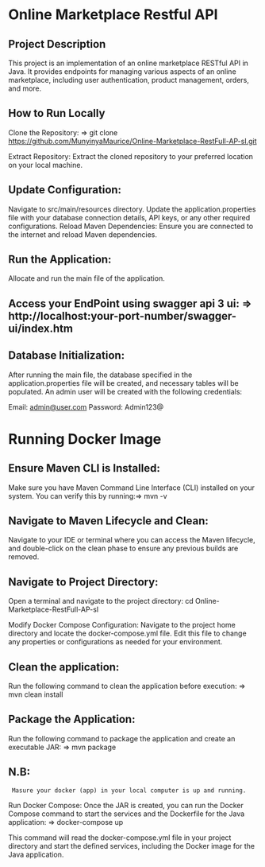 # Online Marketplace Restful API

## Project Description

This project is an implementation of an online marketplace RESTful API in Java. It provides endpoints for managing various aspects of an online marketplace, including user authentication, product management, orders, and more.

## How to Run Locally

 Clone the Repository: => git clone https://github.com/MunyinyaMaurice/Online-Marketplace-RestFull-AP-sI.git

 Extract Repository:
Extract the cloned repository to your preferred location on your local machine.

## Update Configuration:

 Navigate to src/main/resources directory.
Update the application.properties file with your database connection details, API keys, or any other required configurations.
Reload Maven Dependencies:
Ensure you are connected to the internet and reload Maven dependencies.

## Run the Application:

 Allocate and run the main file of the application.

## Access your EndPoint using swagger api 3 ui: => http://localhost:your-port-number/swagger-ui/index.htm

## Database Initialization:
 After running the main file, the database specified in the application.properties file will be created, and necessary tables will be populated. An admin user will be created with the following credentials:

Email: admin@user.com
Password: Admin123@



# Running Docker Image

## Ensure Maven CLI is Installed:
Make sure you have Maven Command Line Interface (CLI) installed on your system. You can verify this by running:=> mvn -v

## Navigate to Maven Lifecycle and Clean:
Navigate to your IDE or terminal where you can access the Maven lifecycle, and double-click on the clean phase to ensure any previous builds are removed.

## Navigate to Project Directory:
Open a terminal and navigate to the project directory: cd Online-Marketplace-RestFull-AP-sI

 Modify Docker Compose Configuration:
Navigate to the project home directory and locate the docker-compose.yml file. Edit this file to change any properties or configurations as needed for your environment.

## Clean the application:
Run the following command to clean the application before execution: => mvn clean install

## Package the Application:
Run the following command to package the application and create an executable JAR: => mvn package

## N.B:
     Masure your docker (app) in your local computer is up and running.

Run Docker Compose:
Once the JAR is created, you can run the Docker Compose command to start the services and the Dockerfile for the Java application: => docker-compose up

This command will read the docker-compose.yml file in your project directory and start the defined services, including the Docker image for the Java application.
 
